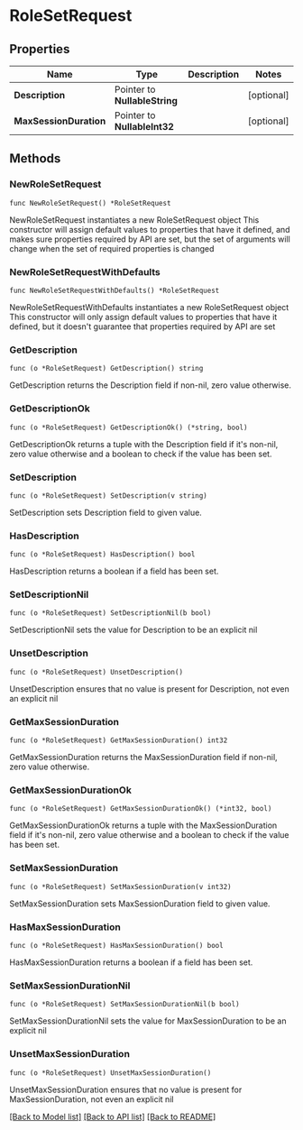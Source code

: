 # RoleSetRequest

## Properties

Name | Type | Description | Notes
------------ | ------------- | ------------- | -------------
**Description** | Pointer to **NullableString** |  | [optional] 
**MaxSessionDuration** | Pointer to **NullableInt32** |  | [optional] 

## Methods

### NewRoleSetRequest

`func NewRoleSetRequest() *RoleSetRequest`

NewRoleSetRequest instantiates a new RoleSetRequest object
This constructor will assign default values to properties that have it defined,
and makes sure properties required by API are set, but the set of arguments
will change when the set of required properties is changed

### NewRoleSetRequestWithDefaults

`func NewRoleSetRequestWithDefaults() *RoleSetRequest`

NewRoleSetRequestWithDefaults instantiates a new RoleSetRequest object
This constructor will only assign default values to properties that have it defined,
but it doesn't guarantee that properties required by API are set

### GetDescription

`func (o *RoleSetRequest) GetDescription() string`

GetDescription returns the Description field if non-nil, zero value otherwise.

### GetDescriptionOk

`func (o *RoleSetRequest) GetDescriptionOk() (*string, bool)`

GetDescriptionOk returns a tuple with the Description field if it's non-nil, zero value otherwise
and a boolean to check if the value has been set.

### SetDescription

`func (o *RoleSetRequest) SetDescription(v string)`

SetDescription sets Description field to given value.

### HasDescription

`func (o *RoleSetRequest) HasDescription() bool`

HasDescription returns a boolean if a field has been set.

### SetDescriptionNil

`func (o *RoleSetRequest) SetDescriptionNil(b bool)`

 SetDescriptionNil sets the value for Description to be an explicit nil

### UnsetDescription
`func (o *RoleSetRequest) UnsetDescription()`

UnsetDescription ensures that no value is present for Description, not even an explicit nil
### GetMaxSessionDuration

`func (o *RoleSetRequest) GetMaxSessionDuration() int32`

GetMaxSessionDuration returns the MaxSessionDuration field if non-nil, zero value otherwise.

### GetMaxSessionDurationOk

`func (o *RoleSetRequest) GetMaxSessionDurationOk() (*int32, bool)`

GetMaxSessionDurationOk returns a tuple with the MaxSessionDuration field if it's non-nil, zero value otherwise
and a boolean to check if the value has been set.

### SetMaxSessionDuration

`func (o *RoleSetRequest) SetMaxSessionDuration(v int32)`

SetMaxSessionDuration sets MaxSessionDuration field to given value.

### HasMaxSessionDuration

`func (o *RoleSetRequest) HasMaxSessionDuration() bool`

HasMaxSessionDuration returns a boolean if a field has been set.

### SetMaxSessionDurationNil

`func (o *RoleSetRequest) SetMaxSessionDurationNil(b bool)`

 SetMaxSessionDurationNil sets the value for MaxSessionDuration to be an explicit nil

### UnsetMaxSessionDuration
`func (o *RoleSetRequest) UnsetMaxSessionDuration()`

UnsetMaxSessionDuration ensures that no value is present for MaxSessionDuration, not even an explicit nil

[[Back to Model list]](../README.md#documentation-for-models) [[Back to API list]](../README.md#documentation-for-api-endpoints) [[Back to README]](../README.md)


